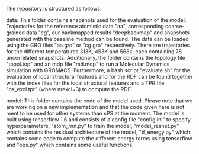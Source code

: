 The repository is structured as follows:

data: This folder contains snapshots used for the evaluation of the model. Trajectories for the reference atomistic data "aa", corresponding coarse-grained data "cg", our backmapped results "deepbackmap" and snapshots generated with the baseline method can be found. The data can be loaded using the GRO files "aa.gro" or "cg.gro" respectively. There are trajectories for the different temperatures 313K, 453K and 568k, each containing 78 uncorrelated snapshots. 
Additionally, the folder contains the topology file "topol.top" and an mdp file "md.mdp" to run a Molecular Dynamics simulation with GROMACS. 
Furthermore, a bash script "evaluate.sh" for the evaluation of local structural features and for the RDF can be found together with the index files for the local structural features and a TPR file "ps_excl.tpr" (where nrexcl=3) to compute the RDF. 

model: This folder contains the code of the model used. Please note that we are working on a new implementation and that the code given here is not ment to be used for other systems than sPS at the moment. The model is built using tensorflow 1.6 and consists of a config file "config.ini" to specify hyperparameters, "atom_rnn.py" to train the model, "model_resnet.py" which contains the residual architecture of the model, "tf_energy.py" which contains some code to compute the different energy terms using tensorflow and "ops.py" which contains some useful functions.
